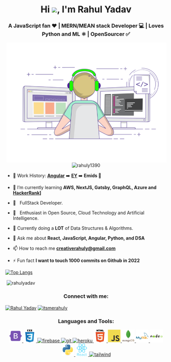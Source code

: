 <h1 align="center">Hi <img src="https://raw.githubusercontent.com/iampavangandhi/iampavangandhi/master/gifs/Hi.gif" width="30px">, I'm Rahul Yadav</h1>
<h3 align="center">A JavaScript fan ❤️ | MERN/MEAN stack Developer 💻 | Loves Python and ML ⚛️ | OpenSourcer ✅</h3>
<img align="right" alt="GIF" src="https://raw.githubusercontent.com/devSouvik/devSouvik/master/gif3.gif" width="500"/>
<p align="center"> 
  <img src="https://komarev.com/ghpvc/?username=rahuly1390&label=Profile%20views&color=0e75b6&style=plastic" alt="rahuly1390" />
</p>


- 🔭 Work History: [**Angular**](https://github.com/angular) ➡️ [**EY**](https://www.linkedin.com/company/EY/) ➡️ **Emids 🚀**

- 🌱 I’m currently learning **AWS, NextJS, Gatsby, GraphQL, Azure and [HackerRank](https://www.hackerrank.com/creativerahuly)]**

- 💼 &nbsp; FullStack Developer.
- 🌱 &nbsp; Enthusiast in Open Source, Cloud Technology and Artificial Intelligence.
- 🤸 Currently doing a **LOT** of Data Structures & Algorithms. 

- 💬 Ask me about **React, JavaScript, Angular, Python, and DSA**

- 📫 How to reach me **creativerahuly@gmail.com**

- ⚡ Fun fact **I want to touch 1000 commits on Github in 2022**

[![Top Langs](https://github-readme-stats.vercel.app/api/top-langs/?username=rahuly1390&layout=compact&text_color=daf7dc&bg_color=151515)](https://github.com/rahuly1390/github-readme-stats)

<p>&nbsp;<img align="center" src="https://github-readme-stats.vercel.app/api?username=rahuly1390&show_icons=true&locale=en&theme=radical" alt="rahulyadav" /></p>


<h3 align="center">Connect with me:</h3>
<p align="center">

<a href="https://www.linkedin.com/in/rahulyadav13/" target="blank"><img align="center" src="https://cdn.jsdelivr.net/npm/simple-icons@3.0.1/icons/linkedin.svg" alt="Rahul Yadav" height="30" width="40" /></a>
<a href="https://instagram.com/itsmerahuly" target="blank"><img align="center" src="https://cdn.jsdelivr.net/npm/simple-icons@3.0.1/icons/instagram.svg" alt="itsmerahuly" height="30" width="40" /></a>
</p>

<h3 align="center">Languages and Tools:</h3>
<p align="center"> <a href="https://getbootstrap.com" target="_blank"> <img src="https://github.com/devicons/devicon/blob/master/icons/bootstrap/bootstrap-plain.svg" alt="bootstrap" width="40" height="40"/> </a> <a href="https://www.w3schools.com/css/" target="_blank"> <img src="https://github.com/devicons/devicon/blob/master/icons/css3/css3-original-wordmark.svg" alt="css3" width="40" height="40"/> </a> <a href="https://firebase.google.com/" target="_blank"> <img src="https://www.vectorlogo.zone/logos/firebase/firebase-icon.svg" alt="firebase" width="40" height="40"/> </a> <a href="https://git-scm.com/" target="_blank"> <img src="https://www.vectorlogo.zone/logos/git-scm/git-scm-icon.svg" alt="git" width="40" height="40"/> </a> <a href="https://heroku.com" target="_blank"> <img src="https://www.vectorlogo.zone/logos/heroku/heroku-icon.svg" alt="heroku" width="40" height="40"/> </a> <a href="https://www.w3.org/html/" target="_blank"> <img src="https://github.com/devicons/devicon/blob/master/icons/html5/html5-original-wordmark.svg" alt="html5" width="40" height="40"/> </a> <a href="https://developer.mozilla.org/en-US/docs/Web/JavaScript" target="_blank"> <img src="https://github.com/devicons/devicon/blob/master/icons/javascript/javascript-original.svg" alt="javascript" width="40" height="40"/> </a> <a href="https://www.mongodb.com/" target="_blank"> <img src="https://github.com/devicons/devicon/blob/master/icons/mongodb/mongodb-original-wordmark.svg" alt="mongodb" width="40" height="40"/> </a> <a href="https://www.mysql.com/" target="_blank"> <img src="https://github.com/devicons/devicon/blob/master/icons/mysql/mysql-original-wordmark.svg" alt="mysql" width="40" height="40"/> </a> <a href="https://nodejs.org" target="_blank"> <img src="https://github.com/devicons/devicon/blob/master/icons/nodejs/nodejs-original-wordmark.svg" alt="nodejs" width="40" height="40"/> </a>  <a href="https://www.python.org" target="_blank"> <img src="https://github.com/devicons/devicon/blob/master/icons/python/python-original.svg" alt="python" width="40" height="40"/> </a> <a href="https://reactjs.org/" target="_blank"> <img src="https://github.com/devicons/devicon/blob/master/icons/react/react-original-wordmark.svg" alt="react" width="40" height="40"/> </a>  <a href="https://tailwindcss.com/" target="_blank"> <img src="https://www.vectorlogo.zone/logos/tailwindcss/tailwindcss-icon.svg" alt="tailwind" width="40" height="40"/> </a>   </p>
